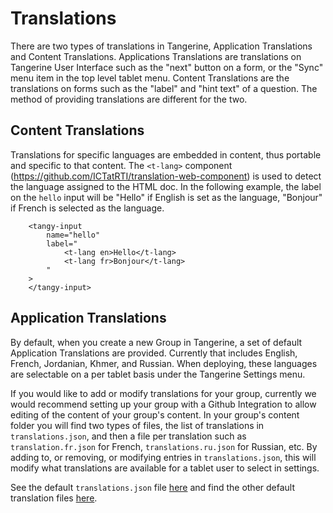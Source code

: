 # Translations

There are two types of translations in Tangerine, Application Translations and Content Translations. Applications Translations are translations on Tangerine User Interface such as the "next" button on a form, or the "Sync" menu item in the top level tablet menu. Content Translations are the translations on forms such as the "label" and "hint text" of a question. The method of providing translations are different for the two.

## Content Translations
Translations for specific languages are embedded in content, thus portable and specific to that content. The `<t-lang>` component (https://github.com/ICTatRTI/translation-web-component) is used to detect the language assigned to the HTML doc. In the following example, the label on the `hello` input will be "Hello" if English is set as the language, "Bonjour" if French is selected as the language.

```
	<tangy-input 
		name="hello"
		label="
			<t-lang en>Hello</t-lang>
			<t-lang fr>Bonjour</t-lang>
		"
	>
	</tangy-input>
```

## Application Translations
By default, when you create a new Group in Tangerine, a set of default Application Translations are provided. Currently that includes English, French, Jordanian, Khmer, and Russian. When deploying, these languages are selectable on a per tablet basis under the Tangerine Settings menu.

If you would like to add or modify translations for your group, currently we would recommend setting up your group with a Github Integration to allow editing of the content of your group's content. In your group's content folder you will find two types of files, the list of translations in `translations.json`, and then a file per translation such as `translation.fr.json` for French, `translations.ru.json` for Russian, etc. By adding to, or removing, or modifying entries in `translations.json`, this will modify what translations are available for a tablet user to select in settings. 

See the default `translations.json` file [here](https://github.com/Tangerine-Community/Tangerine/blob/master/client/default-assets/translations.json) and find the other default translation files [here](https://github.com/Tangerine-Community/Tangerine/tree/master/client/default-assets).


